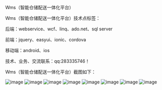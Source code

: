 Wms（智能仓储配送一体化平台）

Wms（智能仓储配送一体化平台）技术点标签：

后端：webservice、wcf、linq、ado.net、sql server

前端：jquery、easyui、ionic、cordova

移动端：android、ios

技术、业务、交流联系：qq:283335746！

Wms（智能仓储配送一体化平台）截图如下：

![image](https://github.com/qq283335746/My/blob/master/MyImages/Wms/wms001.png)
![image](https://github.com/qq283335746/My/blob/master/MyImages/Wms/wms002.png)
![image](https://github.com/qq283335746/My/blob/master/MyImages/Wms/wms003.png)
![image](https://github.com/qq283335746/My/blob/master/MyImages/Wms/wms004.png)
![image](https://github.com/qq283335746/My/blob/master/MyImages/Wms/wms005.png)
![image](https://github.com/qq283335746/My/blob/master/MyImages/Wms/wms006.png)
![image](https://github.com/qq283335746/My/blob/master/MyImages/Wms/wms007.png)
![image](https://github.com/qq283335746/My/blob/master/MyImages/Wms/wms008.png)
